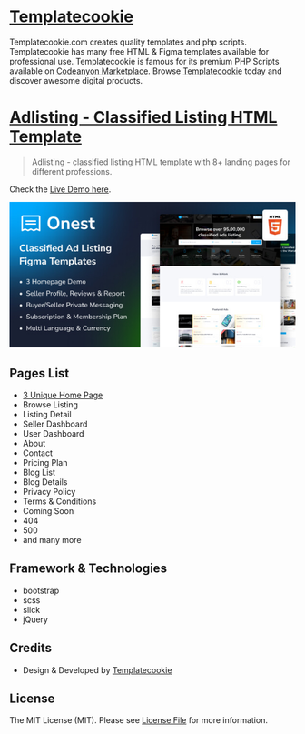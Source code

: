 # [Templatecookie](https://templatecookie.com)
Templatecookie.com creates quality templates and php scripts. Templatecookie has many free HTML & Figma templates available for professional use. Templatecookie is famous for its premium PHP Scripts available on [Codeanyon Marketplace](https://codecanyon.net/user/templatecookie). Browse [Templatecookie](https://templatecookie.com) today and discover awesome digital products.

# [Adlisting - Classified Listing HTML Template](https://templatecookie.com/demo/adlisting-classified-listing-html-template)

> Adlisting - classified listing HTML template with 8+ landing pages for different professions.

Check the [Live Demo here](https://adlisting-html.netlify.app/).

![](screenshot.jpeg)

## Pages List
- [3 Unique Home Page](https://adlisting-html.netlify.app/)
- Browse Listing
- Listing Detail
- Seller Dashboard
- User Dashboard
- About
- Contact
- Pricing Plan
- Blog List
- Blog Details
- Privacy Policy
- Terms & Conditions
- Coming Soon
- 404
- 500
- and many more


## Framework & Technologies
- bootstrap
- scss
- slick
- jQuery

## Credits
- Design & Developed by [Templatecookie](https://templatecookie.com)

## License
The MIT License (MIT). Please see [License File](LICENSE.md) for more information.

